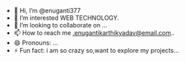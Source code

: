 - 👋 Hi, I’m @enuganti377
- 👀 I’m interested WEB TECHNOLOGY.
- 💞️ I’m looking to collaborate on ...
- 📫 How to reach me .enugantikarthikyadav@email.com..
- 😄 Pronouns: ...
- ⚡ Fun fact: i am so crazy so,want to explore my projects...

<!---
enuganti377/enuganti377 is a ✨ special ✨ repository because its `README.md` (this file) appears on your GitHub profile.
You can click the Preview link to take a look at your changes.
--->
